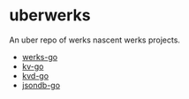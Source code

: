 uberwerks
=========

An uber repo of werks nascent werks projects.

* [werks-go](werks-go/README.md)
* [kv-go](kv-go/README.md)
* [kvd-go](kvd-go/README.md)
* [jsondb-go](jsondb-go/README.md)
